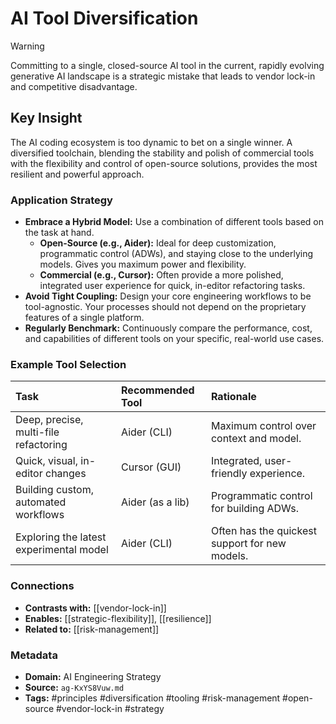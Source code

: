 # AI Tool Diversification

> [!WARNING]
> Committing to a single, closed-source AI tool in the current, rapidly evolving generative AI landscape is a strategic mistake that leads to vendor lock-in and competitive disadvantage.

## Key Insight
The AI coding ecosystem is too dynamic to bet on a single winner. A diversified toolchain, blending the stability and polish of commercial tools with the flexibility and control of open-source solutions, provides the most resilient and powerful approach.

### Application Strategy
-   **Embrace a Hybrid Model:** Use a combination of different tools based on the task at hand.
    -   **Open-Source (e.g., Aider):** Ideal for deep customization, programmatic control (ADWs), and staying close to the underlying models. Gives you maximum power and flexibility.
    -   **Commercial (e.g., Cursor):** Often provide a more polished, integrated user experience for quick, in-editor refactoring tasks.
-   **Avoid Tight Coupling:** Design your core engineering workflows to be tool-agnostic. Your processes should not depend on the proprietary features of a single platform.
-   **Regularly Benchmark:** Continuously compare the performance, cost, and capabilities of different tools on your specific, real-world use cases.

### Example Tool Selection

| Task                                   | Recommended Tool | Rationale                                        |
| :------------------------------------- | :--------------- | :----------------------------------------------- |
| Deep, precise, multi-file refactoring  | Aider (CLI)      | Maximum control over context and model.          |
| Quick, visual, in-editor changes       | Cursor (GUI)     | Integrated, user-friendly experience.            |
| Building custom, automated workflows   | Aider (as a lib) | Programmatic control for building ADWs.          |
| Exploring the latest experimental model| Aider (CLI)      | Often has the quickest support for new models.   |

### Connections
- **Contrasts with:** [[vendor-lock-in]]
- **Enables:** [[strategic-flexibility]], [[resilience]]
- **Related to:** [[risk-management]]

### Metadata
- **Domain:** AI Engineering Strategy
- **Source:** `ag-KxYS8Vuw.md`
- **Tags:** #principles #diversification #tooling #risk-management #open-source #vendor-lock-in #strategy
